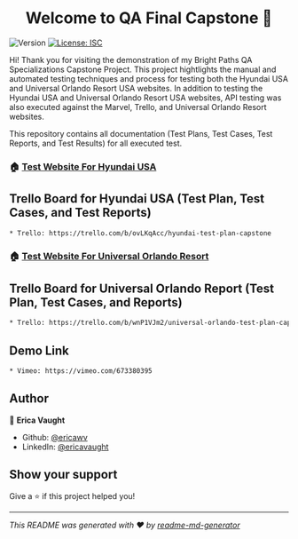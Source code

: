 <h1 align="center">Welcome to QA Final Capstone 👋</h1>
<p>
  <img alt="Version" src="https://img.shields.io/badge/version-1.0.0-blue.svg?cacheSeconds=2592000" />
  <a href="#" target="_blank">
    <img alt="License: ISC" src="https://img.shields.io/badge/License-ISC-yellow.svg" />
  </a>
</p>


Hi! Thank you for visiting the demonstration of my Bright Paths QA Specializations Capstone Project. This project hightlights the manual and automated testing techniques and process for testing both the Hyundai USA and Universal Orlando Resort USA websites. In addition to testing the Hyundai USA and Universal Orlando Resort USA websites, API testing was also executed against the Marvel, Trello, and Universal Orlando Resort websites. 

This repository contains all documentation (Test Plans, Test Cases, Test Reports, and Test Results) for all executed test. 
> 

### 🏠 [Test Website For Hyundai USA](https://www.hyundaiusa.com/us/en)

## Trello Board for Hyundai USA (Test Plan, Test Cases, and Test Reports)

```sh
* Trello: https://trello.com/b/ovLKqAcc/hyundai-test-plan-capstone
```

### 🏠 [Test Website For Universal Orlando Resort](https://www.universalorlando.com/web/en/us)

## Trello Board for Universal Orlando Report (Test Plan, Test Cases, and Reports)

```sh
* Trello: https://trello.com/b/wnP1VJm2/universal-orlando-test-plan-capstone
```

## Demo Link
```sh
* Vimeo: https://vimeo.com/673380395
````

## Author

👤 **Erica Vaught**

* Github: [@ericawv](https://github.com/ericawv)
* LinkedIn: [@ericavaught](https:/www.linkedin.com/in/ericavaught/)

## Show your support

Give a ⭐️ if this project helped you!

***
_This README was generated with ❤️ by [readme-md-generator](https://github.com/kefranabg/readme-md-generator)_

